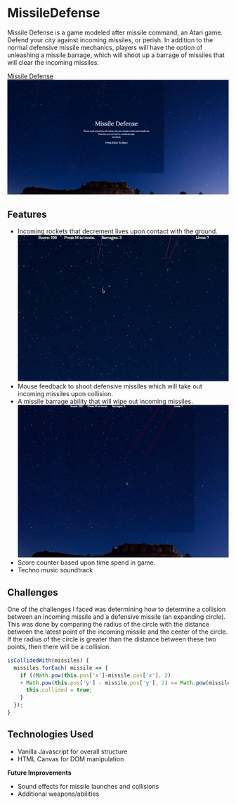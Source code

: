# MissileDefense

Missile Defense is a game modeled after missile command, an Atari game. Defend your city against incoming missiles, or perish. In addition to the normal defensive missile mechanics, players will have the option of unleashing a missile barrage, which will shoot up a barrage of missiles that will clear the incoming missiles.

[Missile Defense](https://jfeng702.github.io/MissileDefense/)
![Start Screen](images/start.png)

## Features

+ Incoming rockets that decrement lives upon contact with the ground.
![Gameplay](images/gameplay.gif)
+ Mouse feedback to shoot defensive missiles which will take out incoming missiles upon collision.
+ A missile barrage ability that will wipe out incoming missiles.
![Missile Barrage](images/special.gif)
+ Score counter based upon time spend in game.
+ Techno music soundtrack

## Challenges

One of the challenges I faced was determining how to determine a collision between an incoming missile and a defensive missile (an expanding circle). This was done by comparing the radius of the circle with the distance between the latest point of the incoming missile and the center of the circle. If the radius of the circle is greater than the distance between these two points, then there will be a collision.
```js
isCollidedWith(missiles) {
  missiles.forEach( missile => {
    if ((Math.pow(this.pos['x']-missile.pos['x'], 2)
    + Math.pow(this.pos['y'] - missile.pos['y'], 2) <= Math.pow(missile.shellRadius,2))) {
      this.collided = true;
    }
  });
}
```



## Technologies Used
+ Vanilla Javascript for overall structure
+ HTML Canvas for DOM manipulation

**Future Improvements**
+ Sound effects for missile launches and collisions
+ Additional weapons/abilities
